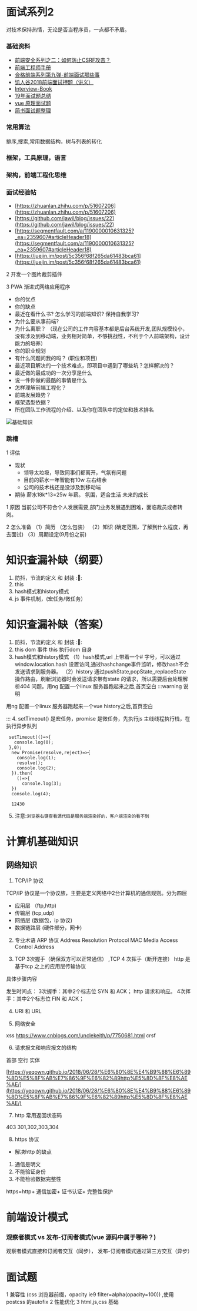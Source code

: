 # 面试系列2
对技术保持热情，无论是否当程序员，一点都不矛盾。

### 基础资料
 * [前端安全系列之二：如何防止CSRF攻击？](https://juejin.im/post/5bc009996fb9a05d0a055192)
 * [前端工程师手册](https://leohxj.gitbooks.io/front-end-database/content/javascript-basic/index.html)
 * [合格前端系列第九弹-前端面试那些事](https://zhuanlan.zhihu.com/p/32911022)
 * [饥人谷2018前端面试押题（讲义）](https://zhuanlan.zhihu.com/p/34536462)
 * [Interview-Book](https://juejin.im/post/5c356f68f265da61483bca61)
 * [19年面试题总结](https://mp.weixin.qq.com/s?__biz=Mzg5MDAyNjIxOQ==&mid=2247484159&idx=1&sn=a2485936b457197e38ad0202f86ebe6e&chksm=cfe3a37bf8942a6dc738bf38f7eea3386255bc9626636754725b671aff0b1b41ce21054351e3&mpshare=1&scene=23&srcid=#rd
 )
 * [vue 原理面试题](https://segmentfault.com/a/1190000016344599?utm_source=tag-newest#articleHeader2)
 * [简书面试题整理](https://www.jianshu.com/p/769266edbd38)
### 常用算法

  排序,搜索,常用数据结构，树与列表的转化

### 框架，工具原理，语言

### 架构，前端工程化思维

### 面试经验帖

 * [https://zhuanlan.zhihu.com/p/51607206](https://zhuanlan.zhihu.com/p/51607206)
 * [https://github.com/jawil/blog/issues/22](https://github.com/jawil/blog/issues/22)
 * [https://segmentfault.com/a/1190000010631325?_ea=2359607#articleHeader18](https://segmentfault.com/a/1190000010631325?_ea=2359607#articleHeader18)
 * [https://juejin.im/post/5c356f68f265da61483bca61](https://juejin.im/post/5c356f68f265da61483bca61)

2 开发一个图片裁剪插件

3 PWA 渐进式网络应用程序

* 你的优点
* 你的缺点
* 最近在看什么书? 怎么学习的前端知识? 保持自我学习? 
* 为什么要从事前端? 
* 为什么离职？ （现在公司的工作内容基本都是后台系统开发,团队规模较小，没有涉及到移动端，业务相对简单，不够挑战性，不利于个人前端架构，设计能力的培养）
* 你的职业规划 
* 有什么问题问我的吗？ (职位和项目)
* 最近项目解决的一个技术难点，即项目中遇到了哪些坑？怎样解决的？
* 最近做的最成功的一次分享是什么
* 说一件你做的最酷的事情是什么
* 怎样理解前端工程化？
* 前端发展趋势？
* 框架选型依据？
* 所在团队工作流程的介绍、以及你在团队中的定位和技术排名

![基础知识](https://yuchengkai.cn/docs/frontend/#%E5%86%85%E7%BD%AE%E7%B1%BB%E5%9E%8B)

### 跳槽
1 评估
  * 现状
    * 领导太垃圾，导致同事们都离开，气氛有问题
    * 目前的薪水一年智能有10w 左右结余
    * 公司的技术栈还是没涉及到移动端
  * 期待
    薪水18k*13=25w 年薪。
    氛围，适合生活
    未来的成长

  
1 原因
    当前公司不符合个人发展需要,部门业务发展遇到困难，面临裁员或者转岗。

2 怎么准备
    （1）简历 （怎么包装）
    （2）知识 (确定范围，了解到什么程度，再去面试) 
    （3）周期设定(9月份之前)



# 知识查漏补缺（纲要）

1. 防抖，节流的定义 和 封装 ::100::
2. this 
3. hash模式和history模式
4. js 事件机制，(宏任务/微任务）



# 知识查漏补缺（答案）

1. 防抖，节流的定义 和 封装 ::100::
2. this
  dom 事件 this 执行dom 自身
3. hash模式和history模式
   （1）hash模式,url 上带着一个# 字号，可以通过window.location.hash 设置访问,通过hashchange事件监听，修改hash不会发送请求到服务器。
   （2）history 通过pushState,popState,,replaceState 操作路由，刷新浏览器时会发送请求带有state 的请求，所以需要后台处理解析404 问题。用ng 配置一个linux 服务器跑起来之后,首页空白
:::warning 说明

用ng 配置一个linux 服务器跑起来一个vue history之后,首页空白

:::
4. setTimeout() 是宏任务，promise 是微任务，先执行js 主线线程执行栈，在执行异步队列

```
 setTimeout(()=>{
   console.log(0);
 },0);
  new Promise(resolve,reject)=>{
    console.log(1);
    resolve();
    console.log(2);
  }).then(
    ()=>{
      console.log(3);
  })
  console.log(4);

  12430
```
5. 注意:`浏览器右键查看源代码是服务端渲染好的，客户端渲染的看不到`

# 计算机基础知识

## 网络知识

1. TCP/IP 协议

TCP/IP 协议是一个协议族，主要是定义网络中2台计算机的通信规则。分为四层

* 应用层 （ftp,http)
* 传输层 (tcp,udp)
* 网络层 (数据包，ip 协议)
* 数据链路层 (硬件部分，网卡)

2. 专业术语
   ARP 协议 Address Resolution Protocol
   MAC Media Access Control Address

3. TCP 3次握手（确保双方可以正常通信） ,TCP 4 次挥手（断开连接） http 是基于tcp 之上的应用层传输协议

具体步骤内容

发生时间点：
3次握手：其中2个标志位 SYN 和 ACK；
http 请求和响应。
4次挥手：其中2个标志位 FIN 和 ACK；
   
4. URI 和 URL
 
5. 网络安全

  xss  https://www.cnblogs.com/unclekeith/p/7750681.html
  crsf 

6. 请求报文和响应报文的结构

首部
空行
实体

[https://yeqown.github.io/2018/06/28/%E6%80%8E%E4%B9%88%E6%89%8D%E5%8F%AB%E7%86%9F%E6%82%89http%E5%8D%8F%E8%AE%AE/](https://yeqown.github.io/2018/06/28/%E6%80%8E%E4%B9%88%E6%89%8D%E5%8F%AB%E7%86%9F%E6%82%89http%E5%8D%8F%E8%AE%AE/)

7. http 常用返回状态码

403
301,302,303,304  

8. https 协议
  * 解决http 的缺点
  1. 通信是明文
  2. 不能验证身份
  3. 不能检验数据完整性

  https=http+ 通信加密+ 证书认证+ 完整性保护



  # 前端设计模式

  ### 观察者模式 vs 发布-订阅者模式(vue 源码中属于哪种？)

  观察者模式直接和订阅者交互（同步）， 发布-订阅者模式通过第三方交互（异步）


  # 面试题

  1 兼容性 (css 浏览器前缀，opacity ie9 filter=alpha(opacity=100)) ,使用postcss 的autofix
  2 性能优化
  3 html,js,css 基础





  














